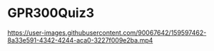 # GPR300Quiz3


https://user-images.githubusercontent.com/90067642/159597462-8a33e591-4342-4244-aca0-3227f009e2ba.mp4

